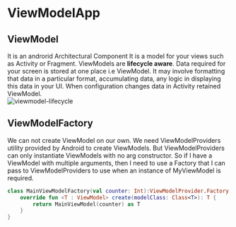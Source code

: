 # ViewModelApp
## ViewModel
It is an androrid Architectural Component
It is a model for your views such as Activity or Fragment. ViewModels are **lifecycle aware**. Data required for your screen is stored at one place i.e ViewModel.
It may involve formatting that data in a particular format, accumulating data, any logic in displaying this data in your UI. When configuration changes data in Activity retained ViewModel.</br>
![viewmodel-lifecycle](https://user-images.githubusercontent.com/78687005/201010675-20b30bfa-5570-4af4-a016-09b98abf8627.png)
## ViewModelFactory
We can not create ViewModel on our own. We need ViewModelProviders utility provided by Android to create ViewModels.
But ViewModelProviders can only instantiate ViewModels with no arg constructor.
So if I have a ViewModel with multiple arguments, then I need to use a Factory that I can pass to ViewModelProviders to use when an instance of MyViewModel is required.
```kotlin
class MainViewModelFactory(val counter: Int):ViewModelProvider.Factory {
    override fun <T : ViewModel> create(modelClass: Class<T>): T {
        return MainViewModel(counter) as T
    }
}
```

